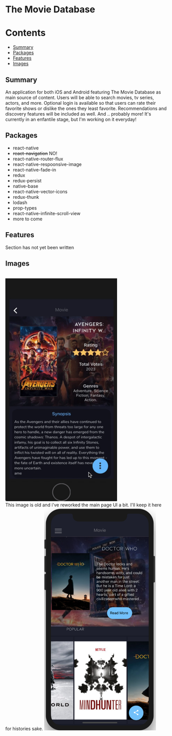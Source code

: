 # The Movie Database


# Contents
- [Summary](#summary) <br>
- [Packages](#packages)<br>
- [Features](#features)<br>
- [Images](#images)<br>

## Summary

An application for both iOS and Android featuring The Movie Database as main source of content. Users will be able to search movies, tv series, actors, and more. Optional login is available so that users can rate their favorite shows or dislike the ones they least favorite. Recommendations and discovery features will be included as well. And .. probably more! It's currently in an enfantile stage, but I'm working on it everyday!

## Packages
- react-native
- <s>react-navigation</s> NO!
- react-native-router-flux 
- react-native-respoonsive-image
- react-native-fade-in
- redux
- redux-persist
- native-base
- react-native-vector-icons
- redux-thunk
- lodash
- prop-types
- react-native-infinite-scroll-view
- more to come


## Features

Section has not yet been written


## Images

<br>
<img src="/images/info.gif" height='694' width='348'/>
<br>
This image is old and i've reworked the main page UI a bit. I'll keep it here for histories sake.
<img src="/images/Main.png" height='694' width='348'/>
